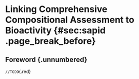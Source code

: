 # Linking Comprehensive Compositional Assessment to Bioactivity {#sec:sapid .page_break_before}

## Foreword {.unnumbered}

`//TODO`{.red}